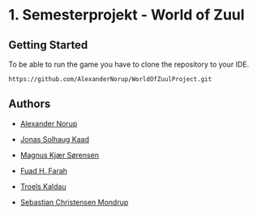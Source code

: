 # 1. Semesterprojekt - World of Zuul


## Getting Started
To be able to run the game you have to clone the repository to your IDE.

```
https://github.com/AlexanderNorup/WorldOfZuulProject.git
```

## Authors
* [Alexander Norup](https://github.com/AlexanderNorup)

* [Jonas Solhaug Kaad](https://github.com/JonasKaad)

* [Magnus Kjær Sørensen](https://github.com/magnuskjaer)

* [Fuad H. Farah](https://github.com/fuad0019)

* [Troels Kaldau](https://github.com/TKalo)

* [Sebastian Christensen Mondrup](https://github.com/SebMon)

